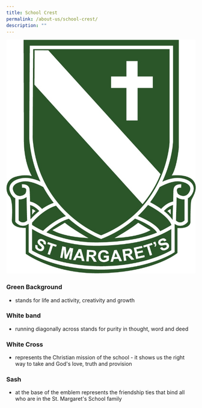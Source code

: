 ```yaml
---
title: School Crest
permalink: /about-us/school-crest/
description: ""
---
```

![](/images/SMPS%20LOGO%20VECTOR.jpg)
### Green Background

*   stands for life and activity, creativity and growth


### White band

*   running diagonally across stands for purity in thought, word and deed


### White Cross

*   represents the Christian mission of the school - it shows us the right way to take and God's love, truth and provision


### Sash

*   at the base of the emblem represents the friendship ties that bind all who are in the St. Margaret's School family